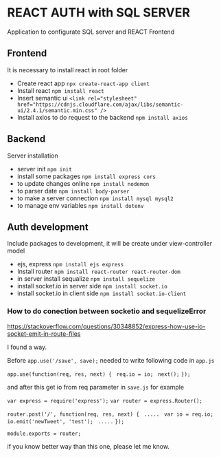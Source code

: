 # REACT AUTH with SQL SERVER

Application to configurate SQL server and REACT Frontend

## Frontend

It is necessary to install react in root folder

- Create react app `npx create-react-app client`
- Install react `npm install react`
- Insert semantic ui `<link rel="stylesheet" href="https://cdnjs.cloudflare.com/ajax/libs/semantic-ui/2.4.1/semantic.min.css" />`
- Install axios to do request to the backend `npm install axios`

## Backend

Server installation

- server init `npm init`
- install some packages `npm install express cors`
- to update changes online `npm install nodemon`
- to parser date `npm install body-parser`
- to make a server connection `npm install mysql mysql2`
- to manage env variables `npm install dotenv`

## Auth development

Include packages to development, it will be create under view-controller model

- ejs, express `npm install ejs express`
- Install router `npm install react-router react-router-dom`
- in server install sequalize `npm install sequelize`
- install socket.io in server side `npm install socket.io`
- install socket.io in client side `npm install socket.io-client`

### How to do conection between socketio and sequelizeError

https://stackoverflow.com/questions/30348852/express-how-use-io-socket-emit-in-route-files

I found a way.

Before `app.use('/save', save);` needed to write following code in `app.js`

`app.use(function(req, res, next) {`
` req.io = io;`
` next();`
`});`

and after this get io from req parameter in `save.js` for example

`var express = require('express');`
`var router = express.Router();`

`router.post('/', function(req, res, next) {`
` .....`
` var io = req.io;`
` io.emit('newTweet', 'test');`
` .....`
`});`

`module.exports = router;`

if you know better way than this one, please let me know.
